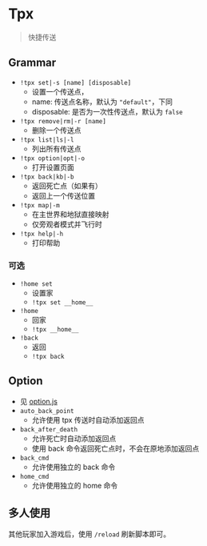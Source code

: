 # Tpx

> 快捷传送

## Grammar

- `!tpx set|-s [name] [disposable]`
    - 设置一个传送点，
    - name: 传送点名称，默认为 `"default"`，下同
    - disposable: 是否为一次性传送点，默认为 `false`
- `!tpx remove|rm|-r [name]`
    - 删除一个传送点
- `!tpx list|ls|-l`
    - 列出所有传送点
- `!tpx option|opt|-o`
    - 打开设置页面
- `!tpx back|kb|-b`
    - 返回死亡点（如果有）
    - 返回上一个传送位置
- `!tpx map|-m`
    - 在主世界和地狱直接映射
    - 仅旁观者模式并飞行时
- `!tpx help|-h`
    - 打印帮助

### 可选
- `!home set`
    - 设置家
    - `!tpx set __home__`
- `!home`
    - 回家
    - `!tpx __home__`
- `!back`
    - 返回
    - `!tpx back`

## Option

- 见 [option.js](./option.js)
- `auto_back_point`
    - 允许使用 tpx 传送时自动添加返回点
- `back_after_death`
    - 允许死亡时自动添加返回点
    - 使用 back 命令返回死亡点时，不会在原地添加返回点
- `back_cmd`
    - 允许使用独立的 back 命令
- `home_cmd`
    - 允许使用独立的 home 命令

## 多人使用

其他玩家加入游戏后，使用 `/reload` 刷新脚本即可。
